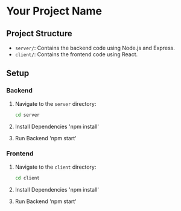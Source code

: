 # Your Project Name

## Project Structure

- `server/`: Contains the backend code using Node.js and Express.
- `client/`: Contains the frontend code using React.

## Setup

### Backend

1. Navigate to the `server` directory:

   ```sh
   cd server
2. Install Dependencies
   'npm install'
3. Run Backend
   'npm start'


### Frontend

1. Navigate to the `client` directory:

   ```sh
   cd client
2. Install Dependencies
   'npm install'
3. Run Backend
   'npm start'
